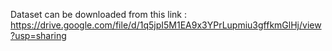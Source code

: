 Dataset can be downloaded from this link : https://drive.google.com/file/d/1q5jpI5M1EA9x3YPrLupmiu3gffkmGlHj/view?usp=sharing

